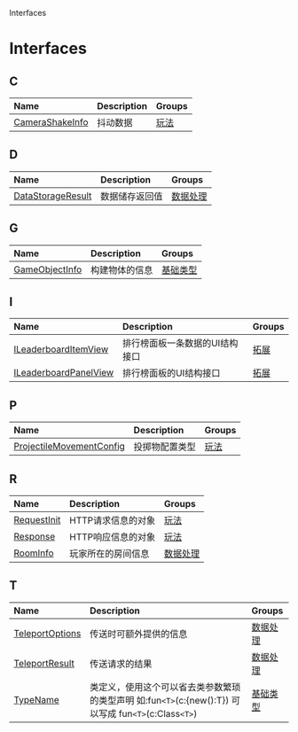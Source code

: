 Interfaces


# Interfaces <Badge type="tip" text="Groups" /> <Score text="Interfaces" />


## C
| Name | Description | Groups |
| :-----| :-----| :-----|
| [CameraShakeInfo](interfaces/mw.CameraShakeInfo.md) | 抖动数据 | [玩法](groups/玩法.玩法.md) |


## D
| Name | Description | Groups |
| :-----| :-----| :-----|
| [DataStorageResult](interfaces/mw.DataStorageResult.md) | 数据储存返回值 | [数据处理](groups/数据处理.数据处理.md) |


## G
| Name | Description | Groups |
| :-----| :-----| :-----|
| [GameObjectInfo](interfaces/mw.GameObjectInfo.md) | 构建物体的信息 | [基础类型](groups/基础类型.基础类型.md) |


## I
| Name | Description | Groups |
| :-----| :-----| :-----|
| [ILeaderboardItemView](interfaces/mwext.ILeaderboardItemView.md) | 排行榜面板一条数据的UI结构接口 | [拓展](groups/拓展.拓展.md) |
| [ILeaderboardPanelView](interfaces/mwext.ILeaderboardPanelView.md) | 排行榜面板的UI结构接口 | [拓展](groups/拓展.拓展.md) |


## P
| Name | Description | Groups |
| :-----| :-----| :-----|
| [ProjectileMovementConfig](interfaces/mw.ProjectileMovementConfig.md) | 投掷物配置类型 | [玩法](groups/玩法.玩法.md) |


## R
| Name | Description | Groups |
| :-----| :-----| :-----|
| [RequestInit](interfaces/mw.RequestInit.md) | HTTP请求信息的对象 | [玩法](groups/玩法.玩法.md) |
| [Response](interfaces/mw.Response.md) | HTTP响应信息的对象 | [玩法](groups/玩法.玩法.md) |
| [RoomInfo](interfaces/mw.RoomInfo.md) | 玩家所在的房间信息 | [数据处理](groups/数据处理.数据处理.md) |


## T
| Name | Description | Groups |
| :-----| :-----| :-----|
| [TeleportOptions](interfaces/mw.TeleportOptions.md) | 传送时可额外提供的信息 | [数据处理](groups/数据处理.数据处理.md) |
| [TeleportResult](interfaces/mw.TeleportResult.md) | 传送请求的结果 | [数据处理](groups/数据处理.数据处理.md) |
| [TypeName](interfaces/mw.TypeName.md) | 类定义，使用这个可以省去类参数繁琐的类型声明    如:fun`<T>`(c:{new():T}) 可以写成 fun`<T>`(c:Class`<T>`) | [基础类型](groups/基础类型.基础类型.md) |

